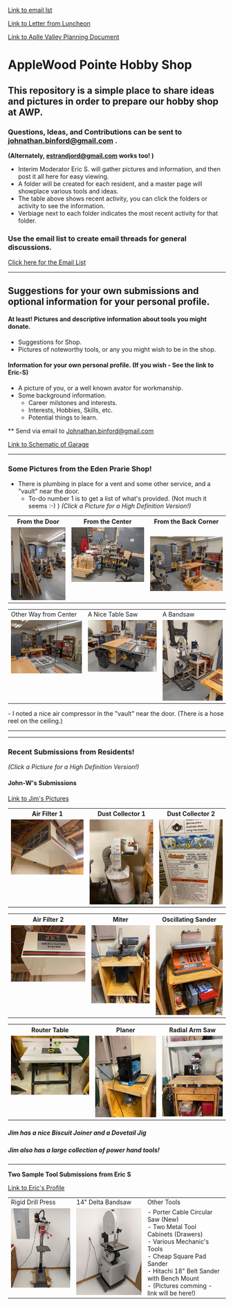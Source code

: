 [Link to email lst](./Collateral/email-list.md)

[Link to Letter from Luncheon](./Collateral/JohnBinford-1.md)

[Link to Aplle Valley Planning Document](https://documents.applevalleymn.gov/WebLink/DocView.aspx?id=512623&dbid=0&repo=lf-city)

#  AppleWood Pointe Hobby Shop
## This repository is a simple place to share ideas and pictures in order to prepare our hobby shop at AWP.
### Questions, Ideas, and Contributions can be sent to johnathan.binford@gmail.com .
**(Alternately,  estrandjord@gmail.com works too! )**

- Interim Moderator Eric S. will gather pictures and information, and then post it all here for easy viewing.
- A folder will be created for each resident, and a master page will showplace various tools and ideas.
- The table above shows recent activity, you can click the folders or activity to see the information.
- Verbiage next to each folder indicates the most recent activity for that folder.
### Use the email list to create email threads for general discussions.  
[Click here for the Email List](./Collateral/email-list.md)
* * *
##  Suggestions for your own submissions and optional information for your personal profile.
#### At least!    Pictures and descriptive information about tools you might donate.
- Suggestions for Shop.
- Pictures of noteworthy tools, or any you might wish to be in the shop.
#### Information for your own personal profile. (If you wish  - See the link to Eric-S)
- A picture of you, or a well known avator for workmanship.
- Some background information. 
  - Career milstones and interests.
  - Interests, Hobbies, Skills, etc.
  - Potential things to learn.

**  Send via email to Johnathan.binford@gmail.com

[Link to Schematic of Garage](./Collateral/AWP-Parking.jpg)

* * *

### Some Pictures from the Eden Prarie Shop!
- There is plumbing in place for a vent and some other service, and a "vault" near the door.
  - To-do number 1 is to get a list of what's provided.  (Not much it seems :-)  )
*(Click a Picture for a High Definition Version!)*
<table>
  <tr>
    <th>From the Door</th>
     <th>From the Center</th>
     <th>From the Back Corner</th>
  </tr>
  <tr>
    <td valign="top">
    <a href="./Other-Shops/EP-Shop-1.jpg">
      <img src="./Other-Shops/Thumbnails/EP-Shop-1-T.jpg">
      </a>
      </td>
    <td valign="top">
      <a href="./Other-Shops/Ep-Shop-2.jpg">
      <img src="./Other-Shops/Thumbnails/Ep-Shop-2-T.jpg">
      </a>
      </td>
    <td <valign="top">
      <a href="./Other-Shops/EP-Shop-3.jpg">
      <img src="./Other-Shops/Thumbnails/EP-Shop-3-T.jpg">
      </a>
      </td>
  </tr>
 </table>

<table>
  <tr>
    <td>Other Way from Center</td>
     <td>A Nice Table Saw</td>
     <td>A Bandsaw</td>
  </tr>
  <tr>
    <td valign="top">
      <a href="./Other-Shops/EP-Shop-4.jpg">
      <img src="./Other-Shops/Thumbnails/EP-Shop-4-T.jpg">
      </a>
    </td>
    <td valign="top">
      <a href="./Other-Shops/EP-Shop-5.jpg">
      <img src="./Other-Shops/Thumbnails/EP-Shop-5-T.jpg">
      </a>
    </td>
    <td valign="top">
      <a href="./Other-Shops/EP-Shop-6.jpg">
      <img src="./Other-Shops/Thumbnails/EP-Shop-6-T.jpg">
      </a>
    </td>
  </tr>
 </table>
- I noted a nice air compressor in the "vault" near the door.  (There is a hose reel on the ceiling.)

* * *
* * *

### Recent Submissions from Residents!
*(Click a Pictiure for a High Definition Version!)* 

#### John-W's Submissions
[Link to Jim's Pictures](./Jim-W/readme.md)


<table>
  <tr>
    <th>Air Filter 1</td>
    <th>Dust Collector 1</td>
    <th>Dust Collector 2</td>
  </tr>
  <tr>
      <td valign="top">
      <a href="./Jim-W/Air Filter 1.jpg">
      <img src="./Jim-W/Thumbnails/Air Filter 1-T.jpg">
      </a>
      </td>
      <td valign="top">
      <a href="./Jim-W/Dust collector 1.jpg">
      <img src="./Jim-W/Thumbnails/Dust collector 1-T.jpg">
      </a>
      </td>
      <td valign="top">
      <a href="./Jim-W/Dust dollector 2.jpg">
      <img src="./Jim-W/Thumbnails/Dust dollector 2-T.jpg">
      </a>
      </td>
  </tr>
 </table>

<table>
  <tr>
    <th>Air Filter 2</td>
    <th>Miter</td>
    <th>Oscillating Sander</td>
  </tr>
  <tr>
 <td valign="top">
      <a href="./Jim-W/Air filter 2.jpg">
      <img src="./Jim-W/Thumbnails/Air filter 2-T.jpg">
      </a>
      </td>      
      <td valign="top">
      <a href="./Jim-W/Miter.jpg">
      <img src="./Jim-W/Thumbnails/Miter-T.jpg">
      </a>
      </td>
      <td valign="top">
      <a href="./Jim-W/Oscillating sander.jpg">
      <img src="./Jim-W/Thumbnails/Oscillating sander-T.jpg">
      </a>
      </td>
  </tr>
 </table>

 <table>
  <tr>
    <th>Router Table</td>
    <th>Planer</td>
    <th>Radial Arm Saw</td>
  </tr>
  <tr>
      <td valign="top">
      <a href="./Jim-W/Router Table.jpg">
      <img src="./Jim-W/Thumbnails/Router Table-T.jpg">
      </a>
      </td>
      <td valign="top">
      <a href="./Jim-W/Planer.jpg">
      <img src="./Jim-W/Thumbnails/Planer-T.jpg">
      </a>
      </td>
      <td valign="top">
      <a href="./Jim-W/Radial Arm 1.jpg">
      <img src="./Jim-W/Thumbnails/Radial Arm 1-T.jpg">
      </a>
      </td>
  </tr>
 </table>
 
##### Jim has a nice Biscuit Joiner and a Dovetail Jig
##### Jim also has a large collection of power hand tools! 
 

* * *

**Two Sample Tool Submissions from Eric S**

[Link to Eric's Profile](./Eric-S/readme.md)
<table>
  <tr>
    <td>Rigid Drill Press</td>
     <td>14" Delta Bandsaw</td>
    <td>Other Tools</td>
  </tr>
  <tr>
      <td valign="top">
      <a href="./Eric-S/Drill-Press.jpg">
      <img src="./Eric-S/Thumbnails/Drill-Press-T.jpg">
      </a>
      </td>
      <td valign="top">
      <a href="./Eric-S/Band-Saw.jpg">
      <img src="./Eric-S/Thumbnails/Band-Saw-T.jpg">
      </a>
      </td>
      <td valign="top">
       - Porter Cable Circular Saw (New) <br>
       - Two Metal Tool Cabinets (Drawers) <br>
       - Various Mechanic's Tools <br>
       - Cheap Square Pad Sander<br>
       - Hitachi 18" Belt Sander with Bench Mount <br>
       - (Pictures comming - link will be here!)
      </td>
  </tr>
 </table>

